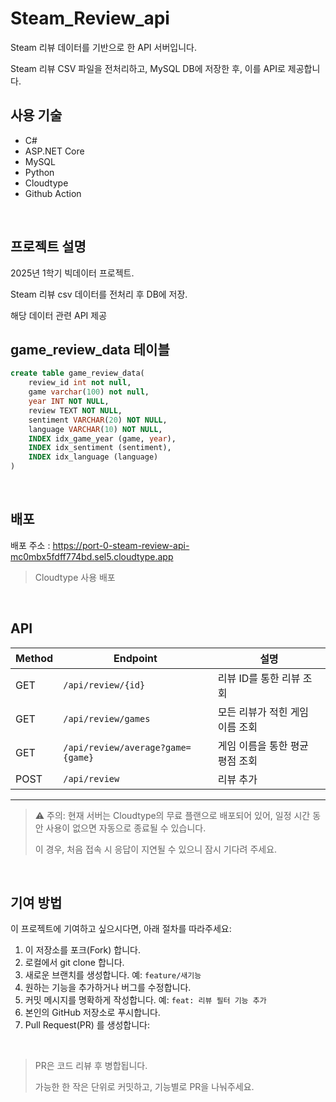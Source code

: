 # Steam_Review_api
Steam 리뷰 데이터를 기반으로 한 API 서버입니다.

Steam 리뷰 CSV 파일을 전처리하고, MySQL DB에 저장한 후, 이를 API로 제공합니다.

## 사용 기술
- C#
- ASP.NET Core
- MySQL
- Python
- Cloudtype
- Github Action

<br>
  

## 프로젝트 설명
2025년 1학기 빅데이터 프로젝트.

Steam 리뷰 csv 데이터를 전처리 후 DB에 저장.

해당 데이터 관련 API 제공


## game_review_data 테이블
```sql
create table game_review_data(
    review_id int not null,
    game varchar(100) not null,
    year INT NOT NULL,
    review TEXT NOT NULL,
    sentiment VARCHAR(20) NOT NULL,
    language VARCHAR(10) NOT NULL,
    INDEX idx_game_year (game, year),
    INDEX idx_sentiment (sentiment),
    INDEX idx_language (language)
)
```

<br>

## 배포
배포 주소 : https://port-0-steam-review-api-mc0mbx5fdff774bd.sel5.cloudtype.app
> Cloudtype 사용 배포

<br>


## API

| Method | Endpoint                                | 설명                     |
|--------|------------------------------------------|--------------------------|
| GET    | `/api/review/{id}`                      | 리뷰 ID를 통한 리뷰 조회 |
| GET    | `/api/review/games`    | 모든 리뷰가 적힌 게임 이름 조회 |
| GET    | `/api/review/average?game={game}` | 게임 이름을 통한 평균 평점 조회 |
| POST   | `/api/review` | 리뷰 추가 |

---

> ⚠️ 주의:
> 현재 서버는 Cloudtype의 무료 플랜으로 배포되어 있어, 일정 시간 동안 사용이 없으면 자동으로 종료될 수 있습니다.
> 
> 이 경우, 처음 접속 시 응답이 지연될 수 있으니 잠시 기다려 주세요.

<br>

## 기여 방법
이 프로젝트에 기여하고 싶으시다면, 아래 절차를 따라주세요:

1. 이 저장소를 포크(Fork) 합니다.
2. 로컬에서 git clone 합니다.
3. 새로운 브랜치를 생성합니다. 예: `feature/새기능`
4. 원하는 기능을 추가하거나 버그를 수정합니다.
5. 커밋 메시지를 명확하게 작성합니다. 예: `feat: 리뷰 필터 기능 추가`
6. 본인의 GitHub 저장소로 푸시합니다.
7. Pull Request(PR) 를 생성합니다:

<br>

>PR은 코드 리뷰 후 병합됩니다.
>
>가능한 한 작은 단위로 커밋하고, 기능별로 PR을 나눠주세요.
